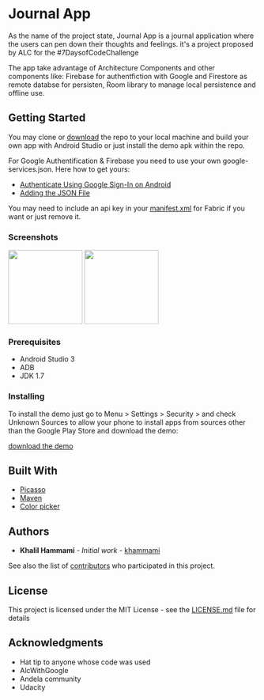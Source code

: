 # Journal App

As the name of the project state, Journal App is a journal application where the users can pen down their thoughts and feelings.
it's a project proposed by ALC for the #7DaysofCodeChallenge

The app take advantage of Architecture Components and other components like: Firebase for authentfiction with Google  and Firestore as remote databse for persisten, Room library to manage local persistence and offline use.

## Getting Started

You may clone or [download](https://github.com/khammami/journal-app/archive/master.zip) the repo to your local machine and build your own app with Android Studio or just install the demo apk within the repo.

For Google Authentification & Firebase you need to use your own google-services.json. Here how to get yours:

* [Authenticate Using Google Sign-In on Android](https://firebase.google.com/docs/auth/android/google-signin)
* [Adding the JSON File](https://developers.google.com/android/guides/google-services-plugin#adding_the_json_file)

You may need to include an api key in your [manifest.xml](https://github.com/khammami/journal-app/blob/411291d3934ded74f1d1c4bfec80a900a321c2a8/app/src/main/AndroidManifest.xml#L29) for Fabric if you want or just remove it.

### Screenshots
<img src="https://raw.githubusercontent.com/khammami/journal-app/master/release/screenshots/Screenshot_2018-07-01-16-23-44.png" width="150"> <img src="https://raw.githubusercontent.com/khammami/journal-app/master/release/screenshots/Screenshot_2018-07-01-16-23-33.png" width="150">

### Prerequisites

* Android Studio 3
* ADB
* JDK 1.7

### Installing

To install the demo just go to Menu > Settings > Security > and check Unknown Sources to allow your phone to install apps 
from sources other than the Google Play Store and download the demo:

[download the demo](https://github.com/khammami/journal-app/raw/master/release/app-release.apk)

## Built With

* [Picasso](http://square.github.io/picasso/)
* [Maven](https://maven.apache.org/)
* [Color picker](https://android.googlesource.com/platform/frameworks/opt/colorpicker/)

## Authors

* **Khalil Hammami** - *Initial work* - [khammami](https://github.com/khammami)

See also the list of [contributors](https://github.com/khammami/journal-app/graphs/contributors) who participated in this project.

## License

This project is licensed under the MIT License - see the [LICENSE.md](LICENSE.md) file for details

## Acknowledgments

* Hat tip to anyone whose code was used
* AlcWithGoogle
* Andela community
* Udacity

